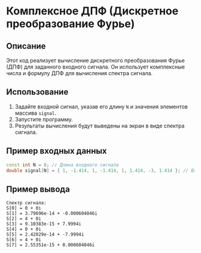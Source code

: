 # Комплексное ДПФ (Дискретное преобразование Фурье)

## Описание
Этот код реализует вычисление дискретного преобразования Фурье (ДПФ) для заданного входного сигнала. Он использует комплексные числа и формулу ДПФ для вычисления спектра сигнала.

## Использование
1. Задайте входной сигнал, указав его длину `N` и значения элементов массива `signal`.
2. Запустите программу.
3. Результаты вычисления будут выведены на экран в виде спектра сигнала.

## Пример входных данных
```cpp
const int N = 8; // Длина входного сигнала
double signal[N] = { 1, -1.414, 1, -1.414, 1, 1.414, -3, 1.414 }; // Входной сигнал
```
## Пример вывода

```
Спектр сигнала:
S[0] = 0 + 0i
S[1] = 3.79696e-14 + -0.000604046i
S[2] = 4 + 0i
S[3] = 9.10383e-15 + 7.9994i
S[4] = 0 + 0i
S[5] = 2.42029e-14 + -7.9994i
S[6] = 4 + 0i
S[7] = 2.55351e-15 + 0.000604046i
```
